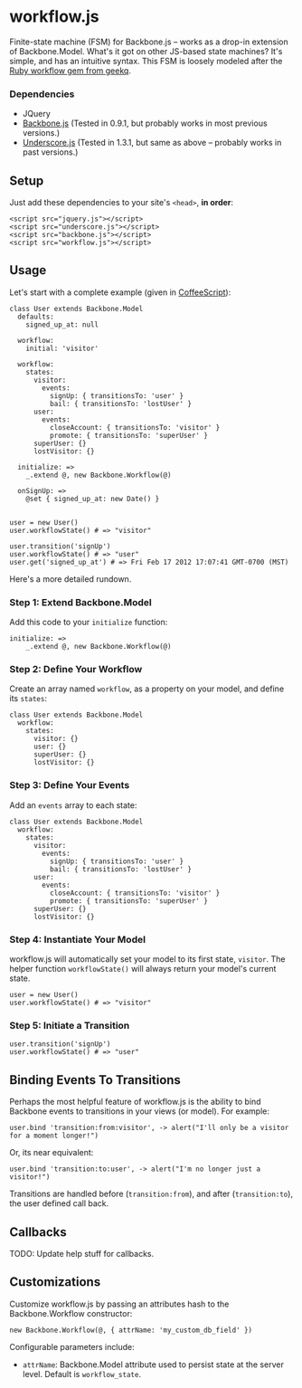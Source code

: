 # workflow.js

Finite-state machine (FSM) for Backbone.js – works as a drop-in extension of Backbone.Model. What's it got on other JS-based state machines? It's simple, and has an intuitive syntax. This FSM is loosely modeled after the [Ruby workflow gem from geekq](https://github.com/geekq/workflow).

### Dependencies
* JQuery
* [Backbone.js](http://documentcloud.github.com/backbone/) (Tested in 0.9.1, but probably works in most previous versions.)
* [Underscore.js](http://documentcloud.github.com/underscore/) (Tested in 1.3.1, but same as above – probably works in past versions.)

## Setup

Just add these dependencies to your site's `<head>`, **in order**:

```
<script src="jquery.js"></script>
<script src="underscore.js"></script>
<script src="backbone.js"></script>
<script src="workflow.js"></script>
```

## Usage

Let's start with a complete example (given in [CoffeeScript](http://coffeescript.org/)):

```
class User extends Backbone.Model
  defaults:
    signed_up_at: null

  workflow:
    initial: 'visitor'

  workflow:
    states:
      visitor:
        events:
          signUp: { transitionsTo: 'user' }
          bail: { transitionsTo: 'lostUser' }
      user:
        events:
          closeAccount: { transitionsTo: 'visitor' }
          promote: { transitionsTo: 'superUser' }
      superUser: {}
      lostVisitor: {}

  initialize: =>
    _.extend @, new Backbone.Workflow(@)
  
  onSignUp: =>
    @set { signed_up_at: new Date() }


user = new User()
user.workflowState() # => "visitor"

user.transition('signUp')
user.workflowState() # => "user"
user.get('signed_up_at') # => Fri Feb 17 2012 17:07:41 GMT-0700 (MST)
```

Here's a more detailed rundown.

### Step 1: Extend Backbone.Model

Add this code to your `initialize` function:

```
initialize: =>
    _.extend @, new Backbone.Workflow(@)
```

### Step 2: Define Your Workflow

Create an array named `workflow`, as a property on your model, and define its `states`:

```
class User extends Backbone.Model
  workflow:
    states:
      visitor: {}
      user: {}
      superUser: {}
      lostVisitor: {}
```

### Step 3: Define Your Events

Add an `events` array to each state:

```
class User extends Backbone.Model
  workflow:
    states:
      visitor:
        events:
          signUp: { transitionsTo: 'user' }
          bail: { transitionsTo: 'lostUser' }
      user:
        events:
          closeAccount: { transitionsTo: 'visitor' }
          promote: { transitionsTo: 'superUser' }
      superUser: {}
      lostVisitor: {}
```

### Step 4: Instantiate Your Model

workflow.js will automatically set your model to its first state, `visitor`. The helper function `workflowState()` will always return your model's current state.

```
user = new User()
user.workflowState() # => "visitor"
```

### Step 5: Initiate a Transition

```
user.transition('signUp')
user.workflowState() # => "user"
```

## Binding Events To Transitions

Perhaps the most helpful feature of workflow.js is the ability to bind Backbone events to transitions in your views (or model). For example:

```
user.bind 'transition:from:visitor', -> alert("I'll only be a visitor for a moment longer!")
```

Or, its near equivalent:

```
user.bind 'transition:to:user', -> alert("I'm no longer just a visitor!")
```

Transitions are handled before (`transition:from`), and after (`transition:to`), the user defined call back.

## Callbacks

TODO: Update help stuff for callbacks.

## Customizations

Customize workflow.js by passing an attributes hash to the Backbone.Workflow constructor:

```
new Backbone.Workflow(@, { attrName: 'my_custom_db_field' })
```

Configurable parameters include:

* `attrName`: Backbone.Model attribute used to persist state at the server level. Default is `workflow_state`.

